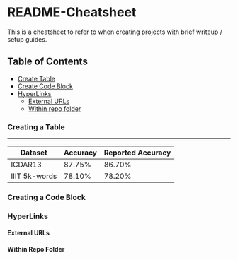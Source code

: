 # README-Cheatsheet

This is a cheatsheet to refer to when creating projects with brief writeup / setup guides.

## Table of Contents

- [Create Table](#create-table)
- [Create Code Block](#create-code-block)
- [HyperLinks](#hyperlinks)
  - [External URLs](#external-urls)
  - [Within repo folder](#within-repo)

### Creating a Table
--------------------

| Dataset | Accuracy | Reported Accuracy |
| -- | -- | -- |
| ICDAR13 | 87.75% | 86.70% |
| IIIT 5k-words | 78.10% | 78.20% |

### Creating a Code Block



### HyperLinks



#### External URLs



#### Within Repo Folder


